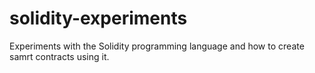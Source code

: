 solidity-experiments
====================

Experiments with the Solidity programming language and how to create samrt contracts using it.
